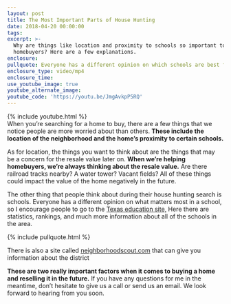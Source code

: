 ```yaml
---
layout: post
title: The Most Important Parts of House Hunting
date: 2018-04-20 00:00:00
tags:
excerpt: >-
  Why are things like location and proximity to schools so important to
  homebuyers? Here are a few explanations.
enclosure:
pullquote: Everyone has a different opinion on which schools are best for their children.
enclosure_type: video/mp4
enclosure_time:
use_youtube_image: true
youtube_alternate_image:
youtube_code: 'https://youtu.be/JmgAvkpP5RQ'
---
```


{% include youtube.html %}<br>When you’re searching for a home to buy, there are a few things that we notice people are more worried about than others. **These include the location of the neighborhood and the home’s proximity to certain schools.**

As for location, the things you want to think about are the things that may be a concern for the resale value later on. **When we’re helping homebuyers, we’re always thinking about the resale value.** Are there railroad tracks nearby? A water tower? Vacant fields? All of these things could impact the value of the home negatively in the future.&nbsp;

The other thing that people think about during their house hunting search is schools. Everyone has a different opinion on what matters most in a school, so I encourage people to go to the [Texas education site,](https://tea.texas.gov/) Here there are statistics, rankings, and much more information about all of the schools in the area.

{% include pullquote.html %}

There is also a site called [neighborhoodscout.com](https://www.neighborhoodscout.com/) that can give you information about the district

**These are two really important factors when it comes to buying a home and reselling it in the future.** If you have any questions for me in the meantime, don’t hesitate to give us a call or send us an email. We look forward to hearing from you soon.